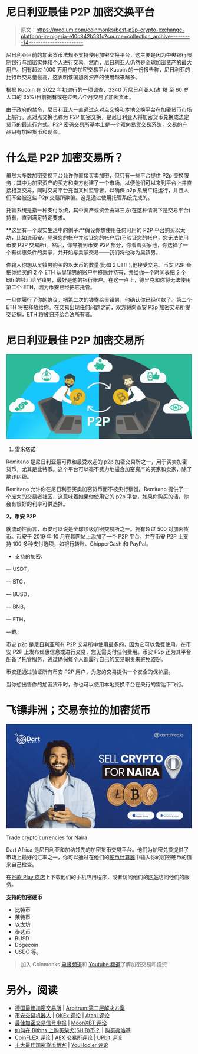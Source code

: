 # 尼日利亚最佳 P2P 加密交换平台

> 原文：<https://medium.com/coinmonks/best-p2p-crypto-exchange-platform-in-nigeria-e10c842b531c?source=collection_archive---------14----------------------->

尼日利亚目前的加密货币法规不支持使用加密交换平台，这主要是因为中央银行限制银行与加密实体和个人进行交易。然而，尼日利亚人仍然是全球加密资产的最大用户。拥有超过 1000 万用户的加密交易平台 Kucoin 的一份报告称，尼日利亚的比特币交易量最高，这表明该国加密资产的使用越来越多。

根据 Kucoin 在 2022 年初进行的一项调查，3340 万尼日利亚人(占 18 至 60 岁人口的 35%)目前拥有或在过去六个月交易了加密货币。

由于政府的禁令，尼日利亚人一直通过点对点交换和本地交换平台在加密货币市场上航行。点对点交换也称为 P2P 加密交换，是尼日利亚人将加密货币兑换成法定货币的最流行方式。P2P 密码交易所基本上是一个双向易货交易系统，交易的产品只有加密货币和现金。

# 什么是 P2P 加密交易所？

虽然大多数加密交换平台允许你直接买卖加密，但只有一些平台提供 P2p 交换服务；其中为加密资产的买方和卖方创建了一个市场，以便他们可以来到平台上并直接相互交易，同时交易平台充当某种监管者，以确保 p2p 系统平稳运行，并且人们不会被这些 P2p 交易所欺骗。这是通过使用托管系统完成的。

托管系统是指一种支付系统，其中资产或资金由第三方(在这种情况下是交易平台)持有，直到满足特定要求。

**这里有一个现实生活中的例子:**假设你想使用任何可用的 P2P 平台购买以太坊，比如说币安。登录您的帐户并验证您的帐户后(不验证您的帐户，您无法使用币安 P2P 交易所)。然后，你导航到币安 P2P 部分，你看着买家池，你选择了一个有优惠条件的卖家，并开始与卖家交易——我们将他称为吴镇男。

你输入你想从吴镇男购买的以太币的数量(比如 2 ETH ),他接受交易。币安 P2P 会把你想买的 2 个 ETH 从吴镇男的账户中移除并持有，并给你一个时间表把 2 个 Eth 的钱汇给吴镇男，最好是他的银行账户。在这一点上，德里克和你将无法使用第二个 ETH，因为币安已经把它托管。

一旦你履行了你的协议，把第二次的钱寄给吴镇男，他确认你已经付款了。第二个 ETH 将被释放给你。在交易出现任何问题之前，双方将向币安 P2p 加密交易所提交证据，ETH 将被归还给合法所有者。

# **尼日利亚最佳 P2P 加密交易所**

![](img/0a5ce1ec4bd4e9a9ba1652fec616a9b1.png)

1.  雷米塔诺

Remitano 是尼日利亚最可靠和最受欢迎的 p2p 加密交易所之一，用于买卖加密货币，尤其是比特币。这个平台可以毫不费力地撮合加密资产的买家和卖家，除了欺诈纠纷。

Remitano 允许你在尼日利亚买卖加密货币而不被央行察觉。Remitano 提供了一个庞大的交易者社区，这意味着如果你使用它的 p2p 平台，如果你购买的话，你会有很好的利率可供选择。

**2。币安 P2P**

就流动性而言，币安可以说是全球顶级加密交易所之一。拥有超过 500 对加密货币。币安于 2019 年 10 月在其网站上添加了一个 P2P 平台，并在币安 P2P 上支持 100 多种支付选项，如银行转账、ChipperCash 和 PayPal。

*   支持的加密:

— USDT，

— BTC，

— BUSD，

— BNB，

— ETH，

—戴。

币安 p2p 是尼日利亚所有 P2P 交易所中使用最多的，因为它可以免费使用。在币安 P2P 上发布优惠信息或进行交易，您无需支付任何费用。币安 P2p 还为其平台配备了托管服务，通过确保每个人都履行自己的交易职责来避免盗窃。

币安还通过验证所有币安 P2P 用户，为您的交易提供一个安全的保护层。

当你想出售你的加密货币时，你也可以使用本地交换平台在央行的雷达下飞行。

# **飞镖非洲；交易奈拉的加密货币**

![](img/ff5cadc1794c7c140c684a5e6fac1c1e.png)

Trade crypto currencies for Naira

Dart Africa 是尼日利亚和加纳领先的加密货币交易平台。他们为加密兑换提供了市场上最好的汇率之一，你可以通过在他们的[硬币计算器](https://dartafrica.io/coincalculator)中输入你的加密硬币的值来自己检查。

在[谷歌 Play 商店](https://play.google.com/store/apps/details?id=com.dartafrica)上下载他们的手机应用程序，或者访问他们的[网站](http://dartafrica.io)访问他们的服务。

**支持的加密硬币**

*   比特币
*   莱特币
*   以太坊
*   泰达币
*   BUSD
*   Dogecoin
*   USDC 等。

> 加入 Coinmonks [电报频道](https://t.me/coincodecap)和 [Youtube 频道](https://www.youtube.com/c/coinmonks/videos)了解加密交易和投资

# 另外，阅读

*   [德国最佳加密交易所](https://coincodecap.com/crypto-exchanges-in-germany) | [Arbitrum:第二层解决方案](https://coincodecap.com/arbitrum)
*   [币安交易机器人](/coinmonks/binance-trading-bots-d0d57bb62c4c) | [OKEx 评论](/coinmonks/okex-review-6b369304110f) | [Atani 评论](https://coincodecap.com/atani-review)
*   [最佳加密交易信号电报](/coinmonks/best-crypto-signals-telegram-5785cdbc4b2b) | [MoonXBT 评论](/coinmonks/moonxbt-review-6e4ab26d037)
*   [如何在 Bitbns 上购买柴犬(SHIB)币？](https://coincodecap.com/buy-shiba-bitbns) | [购买弗洛基](https://coincodecap.com/buy-floki-inu-token)
*   [CoinFLEX 评论](https://coincodecap.com/coinflex-review) | [AEX 交易所评论](https://coincodecap.com/aex-exchange-review) | [UPbit 评论](https://coincodecap.com/upbit-review)
*   [十大最佳加密货币博客](https://coincodecap.com/best-cryptocurrency-blogs) | [YouHodler 评论](https://coincodecap.com/youhodler-review)
